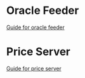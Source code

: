 # Oracle Feeder
[Guide for oracle feeder](feeder/README.md)

# Price Server
[Guide for price server](priceserver/README.md)
